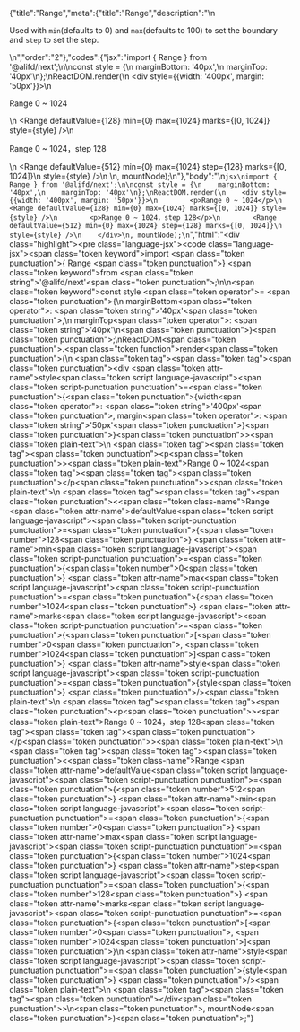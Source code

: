 {"title":"Range","meta":{"title":"Range","description":"\n<p>Used with <code>min</code>(defaults to 0) and <code>max</code>(defaults to 100) to set the boundary and <code>step</code> to set the step.</p>\n","order":"2"},"codes":{"jsx":"import { Range } from '@alifd/next';\n\nconst style = {\n    marginBottom: '40px',\n    marginTop: '40px'\n};\nReactDOM.render(\n    <div style={{width: '400px', margin: '50px'}}>\n        <p>Range 0 ~ 1024</p>\n        <Range defaultValue={128} min={0} max={1024} marks={[0, 1024]} style={style} />\n        <p>Range 0 ~ 1024，step 128</p>\n        <Range defaultValue={512} min={0} max={1024} step={128} marks={[0, 1024]}\n            style={style} />\n    </div>\n, mountNode);\n"},"body":"\n````jsx\nimport { Range } from '@alifd/next';\n\nconst style = {\n    marginBottom: '40px',\n    marginTop: '40px'\n};\nReactDOM.render(\n    <div style={{width: '400px', margin: '50px'}}>\n        <p>Range 0 ~ 1024</p>\n        <Range defaultValue={128} min={0} max={1024} marks={[0, 1024]} style={style} />\n        <p>Range 0 ~ 1024，step 128</p>\n        <Range defaultValue={512} min={0} max={1024} step={128} marks={[0, 1024]}\n            style={style} />\n    </div>\n, mountNode);\n````","html":"<script>(function(){'use strict';\n\nvar _next = require('@alifd/next');\n\nvar style = {\n    marginBottom: '40px',\n    marginTop: '40px'\n};\nReactDOM.render(React.createElement(\n    'div',\n    { style: { width: '400px', margin: '50px' } },\n    React.createElement(\n        'p',\n        null,\n        'Range 0 ~ 1024'\n    ),\n    React.createElement(_next.Range, { defaultValue: 128, min: 0, max: 1024, marks: [0, 1024], style: style }),\n    React.createElement(\n        'p',\n        null,\n        'Range 0 ~ 1024\\uFF0Cstep 128'\n    ),\n    React.createElement(_next.Range, { defaultValue: 512, min: 0, max: 1024, step: 128, marks: [0, 1024],\n        style: style })\n), mountNode);})()</script><div class=\"highlight\"><pre class=\"language-jsx\"><code class=\"language-jsx\"><span class=\"token keyword\">import</span> <span class=\"token punctuation\">{</span> Range <span class=\"token punctuation\">}</span> <span class=\"token keyword\">from</span> <span class=\"token string\">'@alifd/next'</span><span class=\"token punctuation\">;</span>\n\n<span class=\"token keyword\">const</span> style <span class=\"token operator\">=</span> <span class=\"token punctuation\">{</span>\n    marginBottom<span class=\"token operator\">:</span> <span class=\"token string\">'40px'</span><span class=\"token punctuation\">,</span>\n    marginTop<span class=\"token operator\">:</span> <span class=\"token string\">'40px'</span>\n<span class=\"token punctuation\">}</span><span class=\"token punctuation\">;</span>\nReactDOM<span class=\"token punctuation\">.</span><span class=\"token function\">render</span><span class=\"token punctuation\">(</span>\n    <span class=\"token tag\"><span class=\"token tag\"><span class=\"token punctuation\">&lt;</span>div</span> <span class=\"token attr-name\">style</span><span class=\"token script language-javascript\"><span class=\"token script-punctuation punctuation\">=</span><span class=\"token punctuation\">{</span><span class=\"token punctuation\">{</span>width<span class=\"token operator\">:</span> <span class=\"token string\">'400px'</span><span class=\"token punctuation\">,</span> margin<span class=\"token operator\">:</span> <span class=\"token string\">'50px'</span><span class=\"token punctuation\">}</span><span class=\"token punctuation\">}</span></span><span class=\"token punctuation\">></span></span><span class=\"token plain-text\">\n        </span><span class=\"token tag\"><span class=\"token tag\"><span class=\"token punctuation\">&lt;</span>p</span><span class=\"token punctuation\">></span></span><span class=\"token plain-text\">Range 0 ~ 1024</span><span class=\"token tag\"><span class=\"token tag\"><span class=\"token punctuation\">&lt;/</span>p</span><span class=\"token punctuation\">></span></span><span class=\"token plain-text\">\n        </span><span class=\"token tag\"><span class=\"token tag\"><span class=\"token punctuation\">&lt;</span><span class=\"token class-name\">Range</span></span> <span class=\"token attr-name\">defaultValue</span><span class=\"token script language-javascript\"><span class=\"token script-punctuation punctuation\">=</span><span class=\"token punctuation\">{</span><span class=\"token number\">128</span><span class=\"token punctuation\">}</span></span> <span class=\"token attr-name\">min</span><span class=\"token script language-javascript\"><span class=\"token script-punctuation punctuation\">=</span><span class=\"token punctuation\">{</span><span class=\"token number\">0</span><span class=\"token punctuation\">}</span></span> <span class=\"token attr-name\">max</span><span class=\"token script language-javascript\"><span class=\"token script-punctuation punctuation\">=</span><span class=\"token punctuation\">{</span><span class=\"token number\">1024</span><span class=\"token punctuation\">}</span></span> <span class=\"token attr-name\">marks</span><span class=\"token script language-javascript\"><span class=\"token script-punctuation punctuation\">=</span><span class=\"token punctuation\">{</span><span class=\"token punctuation\">[</span><span class=\"token number\">0</span><span class=\"token punctuation\">,</span> <span class=\"token number\">1024</span><span class=\"token punctuation\">]</span><span class=\"token punctuation\">}</span></span> <span class=\"token attr-name\">style</span><span class=\"token script language-javascript\"><span class=\"token script-punctuation punctuation\">=</span><span class=\"token punctuation\">{</span>style<span class=\"token punctuation\">}</span></span> <span class=\"token punctuation\">/></span></span><span class=\"token plain-text\">\n        </span><span class=\"token tag\"><span class=\"token tag\"><span class=\"token punctuation\">&lt;</span>p</span><span class=\"token punctuation\">></span></span><span class=\"token plain-text\">Range 0 ~ 1024，step 128</span><span class=\"token tag\"><span class=\"token tag\"><span class=\"token punctuation\">&lt;/</span>p</span><span class=\"token punctuation\">></span></span><span class=\"token plain-text\">\n        </span><span class=\"token tag\"><span class=\"token tag\"><span class=\"token punctuation\">&lt;</span><span class=\"token class-name\">Range</span></span> <span class=\"token attr-name\">defaultValue</span><span class=\"token script language-javascript\"><span class=\"token script-punctuation punctuation\">=</span><span class=\"token punctuation\">{</span><span class=\"token number\">512</span><span class=\"token punctuation\">}</span></span> <span class=\"token attr-name\">min</span><span class=\"token script language-javascript\"><span class=\"token script-punctuation punctuation\">=</span><span class=\"token punctuation\">{</span><span class=\"token number\">0</span><span class=\"token punctuation\">}</span></span> <span class=\"token attr-name\">max</span><span class=\"token script language-javascript\"><span class=\"token script-punctuation punctuation\">=</span><span class=\"token punctuation\">{</span><span class=\"token number\">1024</span><span class=\"token punctuation\">}</span></span> <span class=\"token attr-name\">step</span><span class=\"token script language-javascript\"><span class=\"token script-punctuation punctuation\">=</span><span class=\"token punctuation\">{</span><span class=\"token number\">128</span><span class=\"token punctuation\">}</span></span> <span class=\"token attr-name\">marks</span><span class=\"token script language-javascript\"><span class=\"token script-punctuation punctuation\">=</span><span class=\"token punctuation\">{</span><span class=\"token punctuation\">[</span><span class=\"token number\">0</span><span class=\"token punctuation\">,</span> <span class=\"token number\">1024</span><span class=\"token punctuation\">]</span><span class=\"token punctuation\">}</span></span>\n            <span class=\"token attr-name\">style</span><span class=\"token script language-javascript\"><span class=\"token script-punctuation punctuation\">=</span><span class=\"token punctuation\">{</span>style<span class=\"token punctuation\">}</span></span> <span class=\"token punctuation\">/></span></span><span class=\"token plain-text\">\n    </span><span class=\"token tag\"><span class=\"token tag\"><span class=\"token punctuation\">&lt;/</span>div</span><span class=\"token punctuation\">></span></span>\n<span class=\"token punctuation\">,</span> mountNode<span class=\"token punctuation\">)</span><span class=\"token punctuation\">;</span></code></pre></div>"}